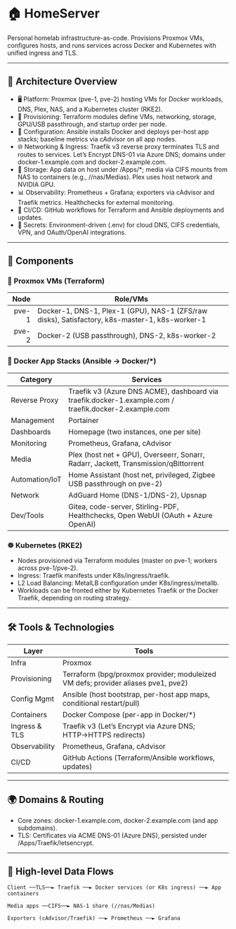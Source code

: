# 🏠 HomeServer

Personal homelab infrastructure-as-code. Provisions Proxmox VMs, configures hosts, and runs services across Docker and Kubernetes with unified ingress and TLS.

---

## 🧭 Architecture Overview

- 🖥️ Platform: Proxmox (pve-1, pve-2) hosting VMs for Docker workloads, DNS, Plex, NAS, and a Kubernetes cluster (RKE2).
- 🧱 Provisioning: Terraform modules define VMs, networking, storage, GPU/USB passthrough, and startup order per node.
- 🔧 Configuration: Ansible installs Docker and deploys per-host app stacks; baseline metrics via cAdvisor on all app nodes.
- 🌐 Networking & Ingress: Traefik v3 reverse proxy terminates TLS and routes to services. Let’s Encrypt DNS-01 via Azure DNS; domains under docker-1.example.com and docker-2.example.com.
- 💾 Storage: App data on host under /Apps/*; media via CIFS mounts from NAS to containers (e.g., //nas/Medias). Plex uses host network and NVIDIA GPU.
- 📊 Observability: Prometheus + Grafana; exporters via cAdvisor and Traefik metrics. Healthchecks for external monitoring.
- 🚀 CI/CD: GitHub workflows for Terraform and Ansible deployments and updates.
- 🔐 Secrets: Environment-driven (.env) for cloud DNS, CIFS credentials, VPN, and OAuth/OpenAI integrations.

---

## 🧩 Components

### 🧰 Proxmox VMs (Terraform)

| Node  | Role/VMs                                                                 |
|------:|---------------------------------------------------------------------------|
| pve-1 | Docker-1, DNS-1, Plex-1 (GPU), NAS-1 (ZFS/raw disks), Satisfactory, k8s-master-1, k8s-worker-1 |
| pve-2 | Docker-2 (USB passthrough), DNS-2, k8s-worker-2                           |

### 🐳 Docker App Stacks (Ansible → Docker/*)

| Category       | Services                                                                                          |
|----------------|---------------------------------------------------------------------------------------------------|
| Reverse Proxy  | Traefik v3 (Azure DNS ACME), dashboard via traefik.docker-1.example.com / traefik.docker-2.example.com |
| Management     | Portainer                                                                                         |
| Dashboards     | Homepage (two instances, one per site)                                                            |
| Monitoring     | Prometheus, Grafana, cAdvisor                                                                     |
| Media          | Plex (host net + GPU), Overseerr, Sonarr, Radarr, Jackett, Transmission/qBittorrent               |
| Automation/IoT | Home Assistant (host net, privileged, Zigbee USB passthrough on pve-2)                            |
| Network        | AdGuard Home (DNS-1/DNS-2), Upsnap                                                                 |
| Dev/Tools      | Gitea, code-server, Stirling-PDF, Healthchecks, Open WebUI (OAuth + Azure OpenAI)                 |

### ☸️ Kubernetes (RKE2)

- Nodes provisioned via Terraform modules (master on pve-1; workers across pve-1/pve-2).
- Ingress: Traefik manifests under K8s/ingress/traefik.
- L2 Load Balancing: MetalLB configuration under K8s/ingress/metallb.
- Workloads can be fronted either by Kubernetes Traefik or the Docker Traefik, depending on routing strategy.

---

## 🛠️ Tools & Technologies

| Layer          | Tools                                                                                       |
|----------------|----------------------------------------------------------------------------------------------|
| Infra          | Proxmox                                                                                    |
| Provisioning   | Terraform (bpg/proxmox provider; moduleized VM defs; provider aliases pve1, pve2)          |
| Config Mgmt    | Ansible (host bootstrap, per-host app maps, conditional restart/pull)                       |
| Containers     | Docker Compose (per-app in Docker/*)                                                        |
| Ingress & TLS  | Traefik v3 (Let’s Encrypt via Azure DNS; HTTP→HTTPS redirects)                              |
| Observability  | Prometheus, Grafana, cAdvisor                                                               |
| CI/CD          | GitHub Actions (Terraform/Ansible workflows, updates)                                       |

---

## 🌍 Domains & Routing

- Core zones: docker-1.example.com, docker-2.example.com (and app subdomains).
- TLS: Certificates via ACME DNS-01 (Azure DNS), persisted under /Apps/Traefik/letsencrypt.

---

## 🔁 High-level Data Flows

```text
Client ──TLS──► Traefik ──► Docker services (or K8s ingress) ──► App containers
             
Media apps ──CIFS──► NAS-1 share (//nas/Medias)

Exporters (cAdvisor/Traefik) ──► Prometheus ──► Grafana
```


